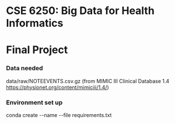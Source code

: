 # CSE 6250: Big Data for Health Informatics 

# Final Project

### Data needed

data/raw/NOTEEVENTS.csv.gz (from MIMIC III Clinical Database 1.4 https://physionet.org/content/mimiciii/1.4/)

### Environment set up

conda create --name <env> --file requirements.txt
